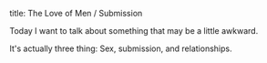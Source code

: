 title: The Love of Men / Submission

Today I want to talk about something that may be a little awkward.

It's actually three thing: Sex, submission, and relationships.